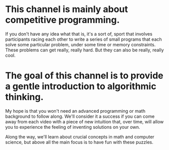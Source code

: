 # This channel is mainly about competitive programming.

If you don't have any idea what that is, it's a sort of, sport that involves participants racing each other to write a series of small programs that each solve some particular problem, under some time or memory constraints. These problems can get really, really hard. But they can also be really, really cool.

# The goal of this channel is to provide a gentle introduction to algorithmic thinking.

My hope is that you won't need an advanced programming or math background to follow along. We'll consider it a success if you can come away from each video with a piece of new intuition that, over time, will allow you to experience the feeling of inventing solutions on your own.

Along the way, we'll learn about crucial concepts in math and computer science, but above all the main focus is to have fun with these puzzles.
